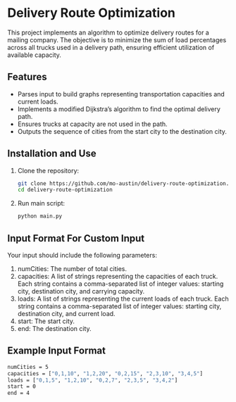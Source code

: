 # Delivery Route Optimization

This project implements an algorithm to optimize delivery routes for a mailing company. The objective is to minimize the sum of load percentages across all trucks used in a delivery path, ensuring efficient utilization of available capacity.


## Features
- Parses input to build graphs representing transportation capacities and current loads.
- Implements a modified Dijkstra’s algorithm to find the optimal delivery path.
- Ensures trucks at capacity are not used in the path.
- Outputs the sequence of cities from the start city to the destination city.

## Installation and Use
1. Clone the repository:
   ```sh
   git clone https://github.com/mo-austin/delivery-route-optimization.git
   cd delivery-route-optimization
2. Run main script:
   ```sh
   python main.py

## Input Format For Custom Input
Your input should include the following parameters:
1. numCities: The number of total cities.
2. capacities: A list of strings representing the capacities of each truck. Each string contains a comma-separated list of integer values: starting city, destination city, and carrying capacity.
3. loads: A list of strings representing the current loads of each truck. Each string contains a comma-separated list of integer values: starting city, destination city, and current load.
4. start: The start city.
5. end: The destination city.

## Example Input Format
```sh
numCities = 5
capacities = ["0,1,10", "1,2,20", "0,2,15", "2,3,10", "3,4,5"]
loads = ["0,1,5", "1,2,10", "0,2,7", "2,3,5", "3,4,2"]
start = 0
end = 4
   






